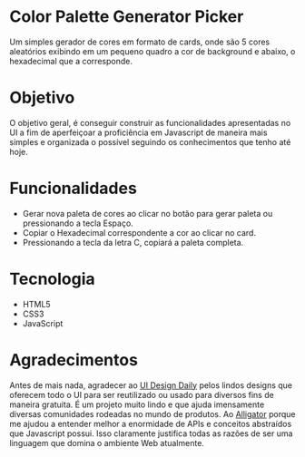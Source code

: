 # Color Palette Generator Picker
Um simples gerador de cores em formato de cards, onde são 5 cores aleatórios exibindo em um pequeno quadro a cor de background e abaixo, o hexadecimal que a corresponde.

# Objetivo
O objetivo geral, é conseguir construir as funcionalidades apresentadas no UI a fim de aperfeiçoar a proficiência em Javascript de maneira mais simples e organizada o possível seguindo os conhecimentos que tenho até hoje.

# Funcionalidades
- Gerar nova paleta de cores ao clicar no botão para gerar paleta ou pressionando a tecla Espaço.
- Copiar o Hexadecimal correspondente a cor ao clicar no card. 
- Pressionando a tecla da letra C, copiará a paleta completa.
# Tecnologia
- HTML5
- CSS3
- JavaScript

# Agradecimentos
Antes de mais nada, agradecer ao [UI Design Daily](https://www.uidesigndaily.com/) pelos lindos designs que oferecem todo o UI para ser reutilizado ou usado para diversos fins de maneira gratuita. É um projeto muito lindo e que ajuda imensamente diversas comunidades rodeadas no mundo de produtos. Ao [Alligator](https://alligator.io/js/copying-to-clipboard/) porque me ajudou a entender melhor a enormidade de APIs e conceitos abstraídos que Javascript possui. Isso claramente justifica todas as razões de ser uma linguagem que domina o ambiente Web atualmente.

